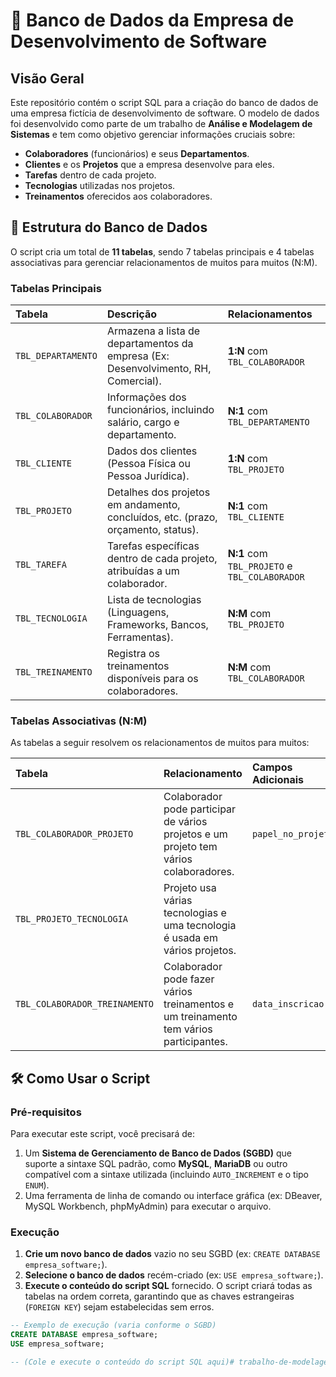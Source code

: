 
# 💾 Banco de Dados da Empresa de Desenvolvimento de Software

## Visão Geral

Este repositório contém o script SQL para a criação do banco de dados de uma empresa fictícia de desenvolvimento de software. O modelo de dados foi desenvolvido como parte de um trabalho de **Análise e Modelagem de Sistemas** e tem como objetivo gerenciar informações cruciais sobre:

* **Colaboradores** (funcionários) e seus **Departamentos**.
* **Clientes** e os **Projetos** que a empresa desenvolve para eles.
* **Tarefas** dentro de cada projeto.
* **Tecnologias** utilizadas nos projetos.
* **Treinamentos** oferecidos aos colaboradores.

## 🚀 Estrutura do Banco de Dados

O script cria um total de **11 tabelas**, sendo 7 tabelas principais e 4 tabelas associativas para gerenciar relacionamentos de muitos para muitos (N:M).

### Tabelas Principais

| Tabela | Descrição | Relacionamentos |
| :--- | :--- | :--- |
| `TBL_DEPARTAMENTO` | Armazena a lista de departamentos da empresa (Ex: Desenvolvimento, RH, Comercial). | **1:N** com `TBL_COLABORADOR` |
| `TBL_COLABORADOR` | Informações dos funcionários, incluindo salário, cargo e departamento. | **N:1** com `TBL_DEPARTAMENTO` |
| `TBL_CLIENTE` | Dados dos clientes (Pessoa Física ou Pessoa Jurídica). | **1:N** com `TBL_PROJETO` |
| `TBL_PROJETO` | Detalhes dos projetos em andamento, concluídos, etc. (prazo, orçamento, status). | **N:1** com `TBL_CLIENTE` |
| `TBL_TAREFA` | Tarefas específicas dentro de cada projeto, atribuídas a um colaborador. | **N:1** com `TBL_PROJETO` e `TBL_COLABORADOR` |
| `TBL_TECNOLOGIA` | Lista de tecnologias (Linguagens, Frameworks, Bancos, Ferramentas). | **N:M** com `TBL_PROJETO` |
| `TBL_TREINAMENTO` | Registra os treinamentos disponíveis para os colaboradores. | **N:M** com `TBL_COLABORADOR` |

### Tabelas Associativas (N:M)

As tabelas a seguir resolvem os relacionamentos de muitos para muitos:

| Tabela | Relacionamento | Campos Adicionais |
| :--- | :--- | :--- |
| `TBL_COLABORADOR_PROJETO` | Colaborador pode participar de vários projetos e um projeto tem vários colaboradores. | `papel_no_projeto` |
| `TBL_PROJETO_TECNOLOGIA` | Projeto usa várias tecnologias e uma tecnologia é usada em vários projetos. | |
| `TBL_COLABORADOR_TREINAMENTO` | Colaborador pode fazer vários treinamentos e um treinamento tem vários participantes. | `data_inscricao` |

## 🛠️ Como Usar o Script

### Pré-requisitos

Para executar este script, você precisará de:

1.  Um **Sistema de Gerenciamento de Banco de Dados (SGBD)** que suporte a sintaxe SQL padrão, como **MySQL**, **MariaDB** ou outro compatível com a sintaxe utilizada (incluindo `AUTO_INCREMENT` e o tipo `ENUM`).
2.  Uma ferramenta de linha de comando ou interface gráfica (ex: DBeaver, MySQL Workbench, phpMyAdmin) para executar o arquivo.

### Execução

1.  **Crie um novo banco de dados** vazio no seu SGBD (ex: `CREATE DATABASE empresa_software;`).
2.  **Selecione o banco de dados** recém-criado (ex: `USE empresa_software;`).
3.  **Execute o conteúdo do script SQL** fornecido. O script criará todas as tabelas na ordem correta, garantindo que as chaves estrangeiras (`FOREIGN KEY`) sejam estabelecidas sem erros.

```sql
-- Exemplo de execução (varia conforme o SGBD)
CREATE DATABASE empresa_software;
USE empresa_software;

-- (Cole e execute o conteúdo do script SQL aqui)# trabalho-de-modelagem-de-sistemas
